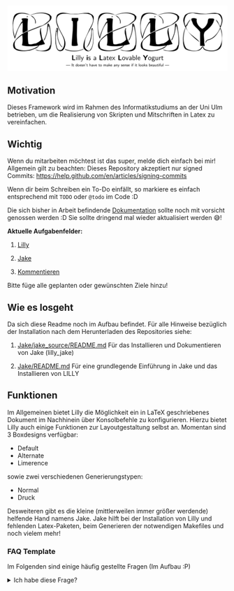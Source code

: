 ![Titelschmild Witelbild](Header.png)

## Motivation 

Dieses Framework wird im Rahmen des Informatikstudiums an der Uni Ulm betrieben, um die Realisierung von Skripten und Mitschriften in Latex zu vereinfachen.

## Wichtig

Wenn du mitarbeiten möchtest ist das super, melde dich einfach bei mir! Allgemein gilt zu beachten: 
Dieses Repository akzeptiert nur signed Commits: https://help.github.com/en/articles/signing-commits

Wenn dir beim Schreiben ein To-Do einfällt, so markiere es einfach entsprechend mit `TODO` oder `@todo` im Code :D

Die sich bisher in Arbeit befindende [Dokumentation](Dokumentation/LIMERENCE-Lilly-Dokumentation.doc.pdf) sollte noch mit
vorsicht genossen werden :D Sie sollte dringend mal wieder aktualisiert werden :sweat_smile:!

**Aktuelle Aufgabenfelder:**

1. [Lilly](https://github.com/EagleoutIce/LILLY/projects/3?fullscreen=true)

2. [Jake](https://github.com/EagleoutIce/LILLY/projects/2?fullscreen=true)

3. [Kommentieren](https://github.com/EagleoutIce/LILLY/projects/1?fullscreen=true)

Bitte füge alle geplanten oder gewünschten Ziele hinzu!

## Wie es losgeht
Da sich diese Readme noch im Aufbau befindet. Für alle Hinweise bezüglich der Installation nach dem Herunterladen des Repositories siehe:

1. [Jake/jake_source/README.md](Jake/jake_source/README.md)
   Für das Installieren und Dokumentieren von Jake (lilly_jake) 

2. [Jake/README.md](Jake/README.md) 
   Für eine grundlegende Einführung in Jake und das Installieren von LILLY


## Funktionen 

Im Allgemeinen bietet Lilly die Möglichkeit ein in LaTeX geschriebenes Dokument im Nachhinein über Konsolbefehle zu konfigurieren. Hierzu bietet Lilly auch einige Funktionen zur Layoutgestaltung selbst an.
Momentan sind 3 Boxdesigns verfügbar: 

- Default 
- Alternate 
- Limerence 

sowie zwei verschiedenen Generierungstypen:

- Normal
- Druck

Desweiteren gibt es die kleine (mittlerweilen immer größer werdende) helfende Hand namens Jake. 
Jake hilft bei der Installation von Lilly und fehlenden Latex-Paketen, beim Generieren der notwendigen Makefiles und noch vielem mehr!

### FAQ Template

Im Folgenden sind einige häufig gestellte Fragen (Im Aufbau :P)

<details>
  <summary>Ich habe diese Frage?</summary>
  <p>> Hier habe ich diese **sehr** lange Antwort! </p>
</details>

